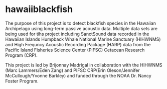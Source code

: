 # hawaiiblackfish

The purpose of this project is to detect blackfish species in the Hawaiian Archipelago using long-term passive acoustic data. Multiple data sets are being used for tihs project including SanctSound data recorded in the Hawaiian Islands Humpback Whale National Marine Sanctuary (HIHWNMS) and High Frequncy Acoustic Recording Package (HARP) data from the Pacific Island Fisheries Science Center (PIFSC) Cetacean Research Program (CRP). 

This project is led by Brijonnay Madrigal in collaboration with the HIHWNMS (Marc Lammers/Eden Zang) and PIFSC CRP(Erin Oleson/Jennifer McCullough/Yvonne Barkley) and funded through the NOAA Dr. Nancy Foster Program.
